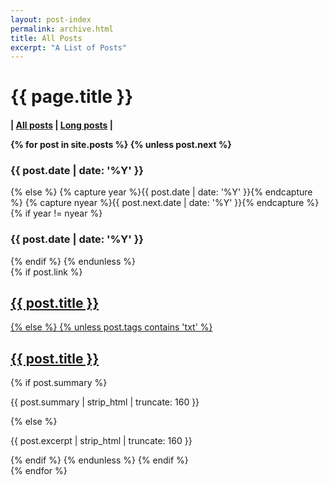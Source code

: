 ```yaml
---
layout: post-index
permalink: archive.html
title: All Posts
excerpt: "A List of Posts"
---
```


<div id="index">
<h1>{{ page.title }}</h1>

<h4>| <a href="archive.html">All posts</a> | <a href="tldr.html">Long posts</a> |</h>

{% for post in site.posts  %}
{% unless post.next %}
<h3>{{ post.date | date: '%Y' }}</h3>
{% else %}
{% capture year %}{{ post.date | date: '%Y' }}{% endcapture %}
{% capture nyear %}{{ post.next.date | date: '%Y' }}{% endcapture %}
{% if year != nyear %}
<h3>{{ post.date | date: '%Y' }}</h3>
{% endif %}
{% endunless %}
<article>
{% if post.link %}
<h2 class="link-post"><a href="{{ post.url | remove_first:'/'}}" title="{{ post.title }}">{{ post.title }}</a> <a href="{{ post.link }}" target="_blank" title="{{ post.title }}"><i class="fa fa-link"></i></h2>
{% else %}
{% unless post.tags contains 'txt' %}
<h2><a href="{{ post.url | remove_first:'/'}}" title="{{ post.title }}">{{ post.title }}</a></h2>
{% if post.summary %}
<p>{{ post.summary | strip_html | truncate: 160 }}</p>
{% else %}
<p>{{ post.excerpt | strip_html | truncate: 160 }}</p>
{% endif %}
{% endunless %}
{% endif %}
</article>
{% endfor %}
</div><!-- /#index -->
